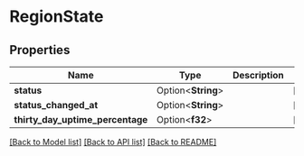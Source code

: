 # RegionState

## Properties

Name | Type | Description | Notes
------------ | ------------- | ------------- | -------------
**status** | Option<**String**> |  | [optional]
**status_changed_at** | Option<**String**> |  | [optional]
**thirty_day_uptime_percentage** | Option<**f32**> |  | [optional]

[[Back to Model list]](../README.md#documentation-for-models) [[Back to API list]](../README.md#documentation-for-api-endpoints) [[Back to README]](../README.md)



